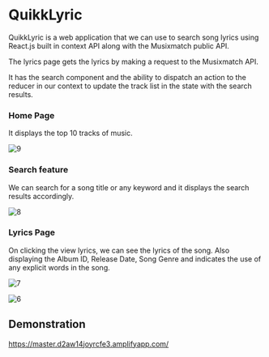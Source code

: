 # QuikkLyric

QuikkLyric is a web application that we can use to search song lyrics using React.js built in context API along with the Musixmatch public API.

The lyrics page gets the lyrics by making a request to the Musixmatch API.

It has the search component and the ability to dispatch an action to the reducer in our context to update the track list in the state with the search results. 

### Home Page

It displays the top 10 tracks of music.

![9](https://user-images.githubusercontent.com/71523195/178097212-1f55b303-a64b-4500-9d11-b64b96c9657e.png)


### Search feature

We can search for a song title or any keyword and it displays the search results accordingly.


![8](https://user-images.githubusercontent.com/71523195/178097174-893c788f-daf2-43cd-9d3e-c3586b4a44db.png)


### Lyrics Page

On clicking the view lyrics, we can see the lyrics of the song. Also displaying the Album ID, Release Date, Song Genre and indicates the use of any explicit words in the song.

![7](https://user-images.githubusercontent.com/71523195/178097131-2c6f0341-81ad-42a6-9bcb-9b847e63290e.png)


![6](https://user-images.githubusercontent.com/71523195/178097067-0b43ae9d-c0cf-42a4-8139-9386fdf24844.png)



## Demonstration

https://master.d2aw14joyrcfe3.amplifyapp.com/


